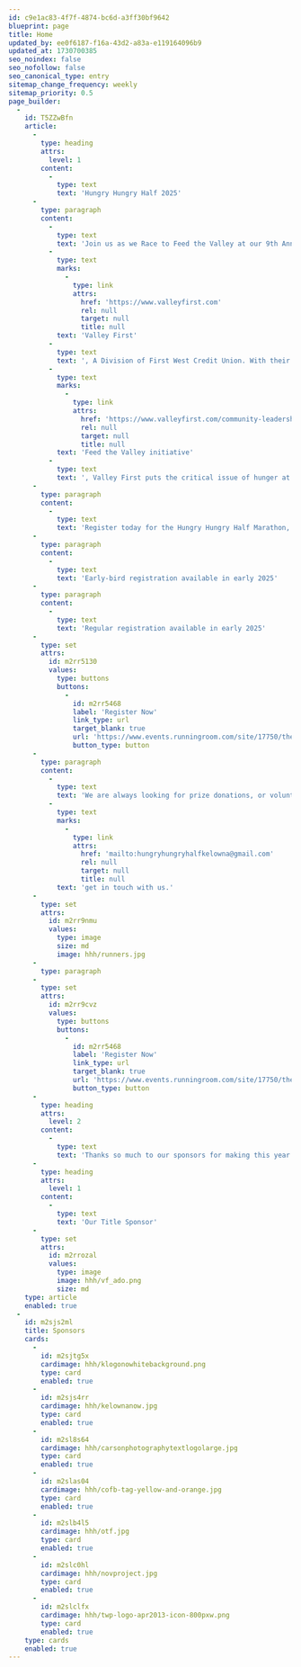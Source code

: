 ```yaml
---
id: c9e1ac83-4f7f-4874-bc6d-a3ff30bf9642
blueprint: page
title: Home
updated_by: ee0f6187-f16a-43d2-a83a-e119164096b9
updated_at: 1730700385
seo_noindex: false
seo_nofollow: false
seo_canonical_type: entry
sitemap_change_frequency: weekly
sitemap_priority: 0.5
page_builder:
  -
    id: T5ZZwBfn
    article:
      -
        type: heading
        attrs:
          level: 1
        content:
          -
            type: text
            text: 'Hungry Hungry Half 2025'
      -
        type: paragraph
        content:
          -
            type: text
            text: 'Join us as we Race to Feed the Valley at our 9th Annual Hungry Hungry Half Marathon! We are proud to announce our new title sponsor, '
          -
            type: text
            marks:
              -
                type: link
                attrs:
                  href: 'https://www.valleyfirst.com'
                  rel: null
                  target: null
                  title: null
            text: 'Valley First'
          -
            type: text
            text: ', A Division of First West Credit Union. With their '
          -
            type: text
            marks:
              -
                type: link
                attrs:
                  href: 'https://www.valleyfirst.com/community-leadership/feed-the-valley'
                  rel: null
                  target: null
                  title: null
            text: 'Feed the Valley initiative'
          -
            type: text
            text: ', Valley First puts the critical issue of hunger at the forefront of their community work. Working closely alongside the Central Okanagan Food Bank to support those facing food insecurity in our communities.'
      -
        type: paragraph
        content:
          -
            type: text
            text: 'Register today for the Hungry Hungry Half Marathon, taking place on Saturday May 31st(tentative) and join Valley First in feeding hope to our community!'
      -
        type: paragraph
        content:
          -
            type: text
            text: 'Early-bird registration available in early 2025'
      -
        type: paragraph
        content:
          -
            type: text
            text: 'Regular registration available in early 2025'
      -
        type: set
        attrs:
          id: m2rr5130
          values:
            type: buttons
            buttons:
              -
                id: m2rr5468
                label: 'Register Now'
                link_type: url
                target_blank: true
                url: 'https://www.events.runningroom.com/site/17750/the-hungry-hungry-half-marathon-2023/'
                button_type: button
      -
        type: paragraph
        content:
          -
            type: text
            text: 'We are always looking for prize donations, or volunteers! If you want to help out, please '
          -
            type: text
            marks:
              -
                type: link
                attrs:
                  href: 'mailto:hungryhungryhalfkelowna@gmail.com'
                  rel: null
                  target: null
                  title: null
            text: 'get in touch with us.'
      -
        type: set
        attrs:
          id: m2rr9nmu
          values:
            type: image
            size: md
            image: hhh/runners.jpg
      -
        type: paragraph
      -
        type: set
        attrs:
          id: m2rr9cvz
          values:
            type: buttons
            buttons:
              -
                id: m2rr5468
                label: 'Register Now'
                link_type: url
                target_blank: true
                url: 'https://www.events.runningroom.com/site/17750/the-hungry-hungry-half-marathon-2023/'
                button_type: button
      -
        type: heading
        attrs:
          level: 2
        content:
          -
            type: text
            text: 'Thanks so much to our sponsors for making this year’s event happen!'
      -
        type: heading
        attrs:
          level: 1
        content:
          -
            type: text
            text: 'Our Title Sponsor'
      -
        type: set
        attrs:
          id: m2rrozal
          values:
            type: image
            image: hhh/vf_ado.png
            size: md
    type: article
    enabled: true
  -
    id: m2sjs2ml
    title: Sponsors
    cards:
      -
        id: m2sjtg5x
        cardimage: hhh/klogonowhitebackground.png
        type: card
        enabled: true
      -
        id: m2sjs4rr
        cardimage: hhh/kelownanow.jpg
        type: card
        enabled: true
      -
        id: m2sl8s64
        cardimage: hhh/carsonphotographytextlogolarge.jpg
        type: card
        enabled: true
      -
        id: m2slas04
        cardimage: hhh/cofb-tag-yellow-and-orange.jpg
        type: card
        enabled: true
      -
        id: m2slb4l5
        cardimage: hhh/otf.jpg
        type: card
        enabled: true
      -
        id: m2slc0hl
        cardimage: hhh/novproject.jpg
        type: card
        enabled: true
      -
        id: m2slclfx
        cardimage: hhh/twp-logo-apr2013-icon-800pxw.png
        type: card
        enabled: true
    type: cards
    enabled: true
---
```

